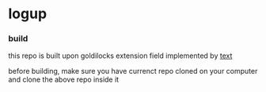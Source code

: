 # logup

### build
this repo is built upon goldilocks extension field implemented by [text](https://github.com/0xPolygonHermez/goldilocks.git)

before building, make sure you have currenct repo cloned on your computer and clone the above repo inside it